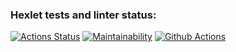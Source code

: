### Hexlet tests and linter status:
[![Actions Status](https://github.com/yurykurylovich/frontend-project-lvl2/workflows/hexlet-check/badge.svg)](https://github.com/yurykurylovich/frontend-project-lvl2/actions)
[![Maintainability](https://api.codeclimate.com/v1/badges/b77d20f8ade60f93ecdc/maintainability)](https://codeclimate.com/github/yurykurylovich/frontend-project-lvl2/maintainability)
[![Github Actions](https://github.com/yurykurylovich/backend-project-lvl2/workflows/Node.js%20CI/badge.svg)](https://github.com/yurykurylovich/backend-project-lvl2/actions)
